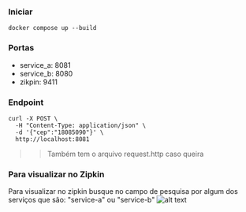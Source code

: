 ### Iniciar

```
docker compose up --build
```

### Portas
- service_a: 8081
- service_b: 8080
- zikpin: 9411

### Endpoint
```
curl -X POST \
  -H "Content-Type: application/json" \
  -d '{"cep":"18085090"}' \
  http://localhost:8081
```
>> Também tem o arquivo request.http caso queira

### Para visualizar no Zipkin

Para visualizar no zipkin busque no campo de pesquisa por algum dos serviços
que são: "service-a" ou "service-b"
![alt text](https://i.ibb.co/55LgGJz/2024-05-01-12-10.png)